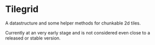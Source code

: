 Tilegrid
========

A datastructure and some helper methods for chunkable 2d tiles. 

Currently at an very early stage and is not considered even close to a released or stable version.
